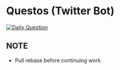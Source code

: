 # Questos (Twitter Bot)

[![Daily Question](https://github.com/lazarkulasevic/twitter-bot/actions/workflows/daily-question.yml/badge.svg)](https://github.com/lazarkulasevic/twitter-bot/actions/workflows/daily-question.yml)
## NOTE

- Pull rebase before continuing work
